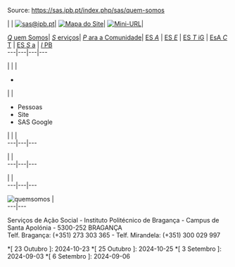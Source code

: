 Source: https://sas.ipb.pt/index.php/sas/quem-somos

| | [![sas@ipb.pt](/templates/sas-template-quem-somos/images/mail.png)](mailto:sas@ipb.pt?subject=Portal%20SAS "sas@ipb.pt")| [![Mapa do Site](/templates/sas-template-quem-somos/images/mapa.png)](/index.php/sas-map "Mapa do Site")| [![Mini-URL](/templates/sas-template-quem-somos/images/miniurl.png)](javascript:;
 "Mini-URL")|  
  
[_Q_ uem Somos](/index.php/sas/quem-somos "Quem Somos")| [ _S_ erviços](/index.php/sas/servicos "Serviços")| [ _P_ ara a Comunidade](/index.php/sas/para-a-comunidade "Para a Comunidade")| [ES _A_](http://www.esa.ipb.pt "Escola Superior Agrária de Bragança") | [ES _E_](http://www.ese.ipb.pt "Escola Superior de Educação de Bragança") | [ES _T_ iG](http://www.estig.ipb.pt "Escola Superior de Tecnologia e Gestão de Bragança") | [EsA _C_ T](http://www.esact.ipb.pt "Escola Superior de Comunicação, Administração e Turismo de Mirandela") | [ES _S_ a](http://www.essa.ipb.pt "Escola Superior de Saúde de Bragança") | [_I_ PB](http://www.ipb.pt "Instituto Politécnico de Bragança")  
---|---|---|---  
  
  

  

  
  
  
  
  
  
  
  
  
  
  
  
  
  
|   | | 

  *   

| | 

  * Pessoas
  * Site
  * SAS Google

| | |   
---|---|---  
  
| |   
---|---|---  
  
| |   
---|---|---  
  
  
![quemsomos](/images/quemsomos/quemsomos.PNG) |   
---|---  
  
Serviços de Ação Social - Instituto Politécnico de Bragança - Campus de Santa
Apolónia - 5300-252 BRAGANÇA  
Telf. Bragança: (+351) 273 303 365 - Telf. Mirandela: (+351) 300 029 997

  *[ 23 Outubro ]: 2024-10-23
  *[ 25 Outubro ]: 2024-10-25
  *[ 3 Setembro ]: 2024-09-03
  *[ 6 Setembro ]: 2024-09-06